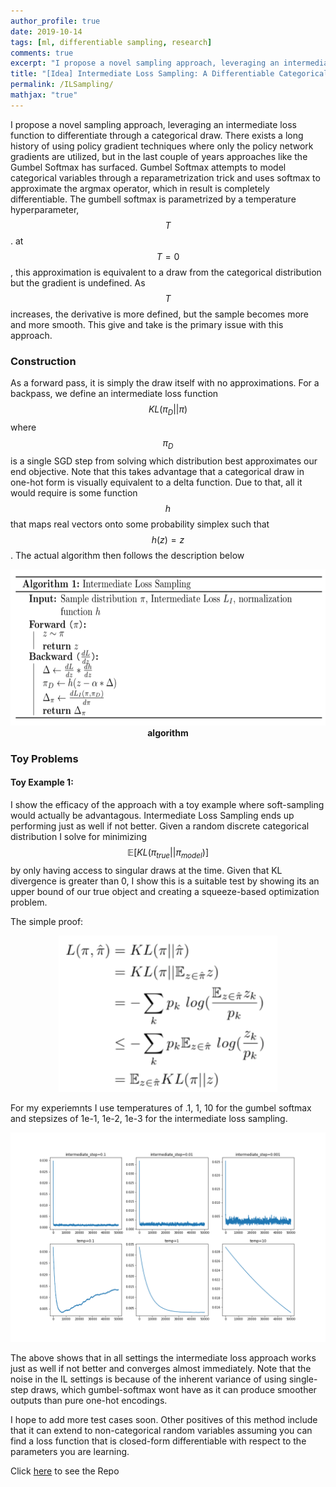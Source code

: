 ```yaml
---
author_profile: true
date: 2019-10-14
tags: [ml, differentiable sampling, research]
comments: true
excerpt: "I propose a novel sampling approach, leveraging an intermediate loss function to differentiate through a categorical draw. I compare this method to the commonly used Gumbel Softmax"
title: "[Idea] Intermediate Loss Sampling: A Differentiable Categorical Sampler"
permalink: /ILSampling/
mathjax: "true"
---
```


I propose a novel sampling approach, leveraging an intermediate loss function to differentiate through a categorical draw. There exists a long history of using policy gradient techniques where only the policy network gradients are utilized, but in the last couple of years approaches like the Gumbel Softmax has surfaced. Gumbel Softmax attempts to model categorical variables through a reparametrization trick and uses softmax to approximate the argmax operator, which in result is completely differentiable. The gumbell softmax is parametrized by a temperature hyperparameter, $$T$$. at $$T=0$$, this approximation is equivalent to a draw from the categorical distribution but the gradient is undefined. As $$T$$ increases, the derivative is more defined, but the sample becomes more and more smooth. This give and take is the primary issue with this approach.   

### Construction
As a forward pass, it is simply the draw itself with no approximations. For a backpass, we define an intermediate loss function $$KL(\pi_D || \pi)$$ where $$\pi_D$$ is a single SGD step from solving which distribution best approximates our end objective. Note that this takes advantage that a categorical draw in one-hot form is visually equivalent to a delta function. Due to that, all it would require is some function $$h$$ that maps real vectors onto some probability simplex such that $$h(z) = z$$. The actual algorithm then follows the description below

<p align="center">
  <img src="/images/ILS/ILS.png" width="650px" height="250px">
  <br><b>algorithm</b>
</p> 

### Toy Problems
#### Toy Example 1:
I show the efficacy of the approach with a toy example where soft-sampling would actually be advantagous. Intermediate Loss Sampling ends up performing just as well if not better. Given a random discrete categorical distribution I solve for minimizing $$\mathbb{E}[KL(\pi_{true} || \pi_{model})]$$ by only having access to singular draws at the time. Given that KL divergence is greater than 0, I show this is a suitable test by showing its an upper bound of our true object and creating a squeeze-based optimization problem.  

The simple proof:  

<p align="center">
  <img src="/images/ILS/ex1_0.png" height="250px" width="350px">
</p> 

For my experiemnts I use temperatures of .1, 1, 10 for the gumbel softmax and stepsizes of 1e-1, 1e-2, 1e-3 for the intermediate loss sampling. 

<p align="center">
  <img src="/images/ILS/toyexp_1.png">
</p> 

The above shows that in all settings the intermediate loss approach works just as well if not better and converges almost immediately. Note that the noise in the IL settings is because of the inherent variance of using single-step draws, which gumbel-softmax wont have as it can produce smoother outputs than pure one-hot encodings.  
  
I hope to add more test cases soon. Other positives of this method include that it can extend to non-categorical random variables assuming you can find a loss function that is closed-form differentiable with respect to the parameters you are learning. 

Click [here](https://github.com/mshlis/ILSampling) to see the Repo